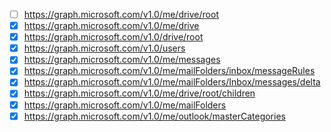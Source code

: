 - [ ] https://graph.microsoft.com/v1.0/me/drive/root
- [X] https://graph.microsoft.com/v1.0/me/drive
- [X] https://graph.microsoft.com/v1.0/drive/root
- [X] https://graph.microsoft.com/v1.0/users
- [X] https://graph.microsoft.com/v1.0/me/messages
- [X] https://graph.microsoft.com/v1.0/me/mailFolders/inbox/messageRules
- [X] https://graph.microsoft.com/v1.0/me/mailFolders/Inbox/messages/delta
- [X] https://graph.microsoft.com/v1.0/me/drive/root/children
- [X] https://graph.microsoft.com/v1.0/me/mailFolders
- [X] https://graph.microsoft.com/v1.0/me/outlook/masterCategories